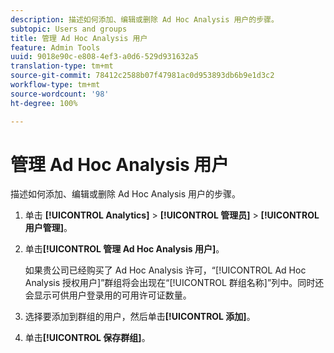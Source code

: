 ```yaml
---
description: 描述如何添加、编辑或删除 Ad Hoc Analysis 用户的步骤。
subtopic: Users and groups
title: 管理 Ad Hoc Analysis 用户
feature: Admin Tools
uuid: 9018e90c-e808-4ef3-a0d6-529d931632a5
translation-type: tm+mt
source-git-commit: 78412c2588b07f47981ac0d953893db6b9e1d3c2
workflow-type: tm+mt
source-wordcount: '98'
ht-degree: 100%

---
```



# 管理 Ad Hoc Analysis 用户

描述如何添加、编辑或删除 Ad Hoc Analysis 用户的步骤。

1. 单击 **[!UICONTROL Analytics]** > **[!UICONTROL 管理员]** > **[!UICONTROL 用户管理]**。
1. 单击&#x200B;**[!UICONTROL 管理 Ad Hoc Analysis 用户]**。

   如果贵公司已经购买了 Ad Hoc Analysis 许可，“[!UICONTROL Ad Hoc Analysis 授权用户]”群组将会出现在“[!UICONTROL 群组名称]”列中。同时还会显示可供用户登录用的可用许可证数量。

1. 选择要添加到群组的用户，然后单击&#x200B;**[!UICONTROL 添加]**。
1. 单击&#x200B;**[!UICONTROL 保存群组]**。
